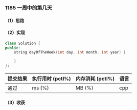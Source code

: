### 1185 一周中的第几天

#### （1）思路

#### （2）实现

```cpp
class Solution {
public:
    string dayOfTheWeek(int day, int month, int year) {

    }
};
```

| 提交结果 | 执行用时 (pctl%) | 内存消耗 (pctl%) | 语言 |
|:---------|:-----------------|:-----------------|:-----|
| 通过     |  ms (%)   |  MB (%)  | cpp  |

#### （3）收获
